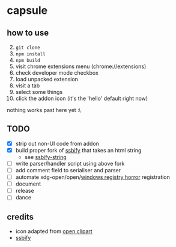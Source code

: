 # capsule

## how to use

2. `git clone`
1. `npm install`
2. `npm build`
3. visit chrome extensions menu (chrome://extensions)
4. check developer mode checkbox
5. load unpacked extension
6. visit a tab
7. select some things
8. click the addon icon (it's the 'hello' default right now)

nothing works past here yet :\


## TODO

- [x] strip out non-UI code from addon
- [x] build proper fork of [ssbify](https://github.com/krl/ssbify) that takes an
  html string
    - see [ssbify-string](https://github.com/du5t/ssbify-string)
- [ ] write parser/handler script using above fork
- [ ] add comment field to serialiser and parser
- [ ] automate
  xdg-open/open/[windows registry horror](https://msdn.microsoft.com/en-us/library/aa767914(v=vs.85).aspx)
  registration
- [ ] document
- [ ] release
- [ ] dance

## credits

- icon adapted from
  [open clipart](http://colouringbook.org/art/svg/coloring-book/sputnik-comic-satellite-electronics-coloring-book-colouring-scallywag-coloring-book-colouring-sheet-coloring-book-colouring-page-colouringbook-org-svg)
- [ssbify](https://github.com/krl/ssbify)

